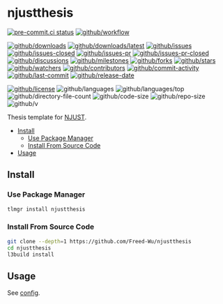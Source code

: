 # njustthesis

[![pre-commit.ci status](https://results.pre-commit.ci/badge/github/Freed-Wu/njustthesis/master.svg)](https://results.pre-commit.ci/latest/github/Freed-Wu/njustthesis/master)
[![github/workflow](https://github.com/Freed-Wu/njustthesis/actions/workflows/main.yml/badge.svg)](https://github.com/Freed-Wu/njustthesis/actions)

[![github/downloads](https://shields.io/github/downloads/Freed-Wu/njustthesis/total)](https://github.com/Freed-Wu/njustthesis/releases)
[![github/downloads/latest](https://shields.io/github/downloads/Freed-Wu/njustthesis/latest/total)](https://github.com/Freed-Wu/njustthesis/releases/latest)
[![github/issues](https://shields.io/github/issues/Freed-Wu/njustthesis)](https://github.com/Freed-Wu/njustthesis/issues)
[![github/issues-closed](https://shields.io/github/issues-closed/Freed-Wu/njustthesis)](https://github.com/Freed-Wu/njustthesis/issues?q=is%3Aissue+is%3Aclosed)
[![github/issues-pr](https://shields.io/github/issues-pr/Freed-Wu/njustthesis)](https://github.com/Freed-Wu/njustthesis/pulls)
[![github/issues-pr-closed](https://shields.io/github/issues-pr-closed/Freed-Wu/njustthesis)](https://github.com/Freed-Wu/njustthesis/pulls?q=is%3Apr+is%3Aclosed)
[![github/discussions](https://shields.io/github/discussions/Freed-Wu/njustthesis)](https://github.com/Freed-Wu/njustthesis/discussions)
[![github/milestones](https://shields.io/github/milestones/all/Freed-Wu/njustthesis)](https://github.com/Freed-Wu/njustthesis/milestones)
[![github/forks](https://shields.io/github/forks/Freed-Wu/njustthesis)](https://github.com/Freed-Wu/njustthesis/network/members)
[![github/stars](https://shields.io/github/stars/Freed-Wu/njustthesis)](https://github.com/Freed-Wu/njustthesis/stargazers)
[![github/watchers](https://shields.io/github/watchers/Freed-Wu/njustthesis)](https://github.com/Freed-Wu/njustthesis/watchers)
[![github/contributors](https://shields.io/github/contributors/Freed-Wu/njustthesis)](https://github.com/Freed-Wu/njustthesis/graphs/contributors)
[![github/commit-activity](https://shields.io/github/commit-activity/w/Freed-Wu/njustthesis)](https://github.com/Freed-Wu/njustthesis/graphs/commit-activity)
[![github/last-commit](https://shields.io/github/last-commit/Freed-Wu/njustthesis)](https://github.com/Freed-Wu/njustthesis/commits)
[![github/release-date](https://shields.io/github/release-date/Freed-Wu/njustthesis)](https://github.com/Freed-Wu/njustthesis/releases/latest)

[![github/license](https://shields.io/github/license/Freed-Wu/njustthesis)](https://github.com/Freed-Wu/njustthesis/blob/master/LICENSE)
![github/languages](https://shields.io/github/languages/count/Freed-Wu/njustthesis)
![github/languages/top](https://shields.io/github/languages/top/Freed-Wu/njustthesis)
![github/directory-file-count](https://shields.io/github/directory-file-count/Freed-Wu/njustthesis)
![github/code-size](https://shields.io/github/languages/code-size/Freed-Wu/njustthesis)
![github/repo-size](https://shields.io/github/repo-size/Freed-Wu/njustthesis)
![github/v](https://shields.io/github/v/release/Freed-Wu/njustthesis)

Thesis template for [NJUST](https://njust.edu.cn).

<!-- mdformat-toc start --slug=github --no-anchors --maxlevel=6 --minlevel=2 -->

- [Install](#install)
  - [Use Package Manager](#use-package-manager)
  - [Install From Source Code](#install-from-source-code)
- [Usage](#usage)

<!-- mdformat-toc end -->

## Install

### Use Package Manager

```sh
tlmgr install njustthesis
```

### Install From Source Code

```sh
git clone --depth=1 https://github.com/Freed-Wu/njustthesis
cd njustthesis
l3build install
```

## Usage

See [config](docs/config.md).
